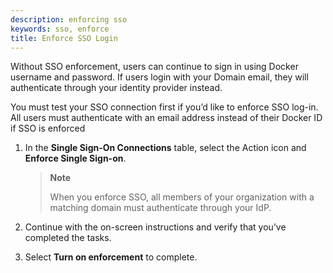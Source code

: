 ```yaml
---
description: enforcing sso
keywords: sso, enforce
title: Enforce SSO Login
---
```


Without SSO enforcement, users can continue to sign in using Docker username and password. If users login with your Domain email, they will authenticate through your identity provider instead. 

You must test your SSO connection first if you’d like to enforce SSO log-in. All users must authenticate with an email address instead of their Docker ID if SSO is enforced


1. In the **Single Sign-On Connections** table, select the Action icon and **Enforce Single Sign-on**.

    > **Note**
    >
    > When you enforce SSO, all members of your organization with a matching domain must authenticate through your IdP. 
2. Continue with the on-screen instructions and verify that you’ve completed the tasks. 
3. Select **Turn on enforcement** to complete. 

